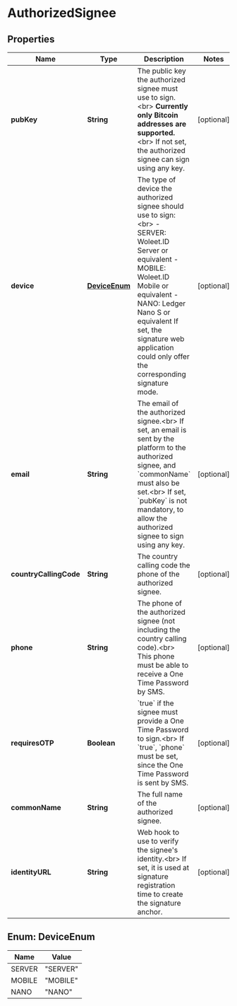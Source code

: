 
# AuthorizedSignee

## Properties
Name | Type | Description | Notes
------------ | ------------- | ------------- | -------------
**pubKey** | **String** | The public key the authorized signee must use to sign.&lt;br&gt; **Currently only Bitcoin addresses are supported.**&lt;br&gt; If not set, the authorized signee can sign using any key.  |  [optional]
**device** | [**DeviceEnum**](#DeviceEnum) | The type of device the authorized signee should use to sign:&lt;br&gt; - SERVER: Woleet.ID Server or equivalent - MOBILE: Woleet.ID Mobile or equivalent - NANO: Ledger Nano S or equivalent If set, the signature web application could only offer the corresponding signature mode.  |  [optional]
**email** | **String** | The email of the authorized signee.&lt;br&gt; If set, an email is sent by the platform to the authorized signee, and &#x60;commonName&#x60; must also be set.&lt;br&gt; If set, &#x60;pubKey&#x60; is not mandatory, to allow the authorized signee to sign using any key.  |  [optional]
**countryCallingCode** | **String** | The country calling code the phone of the authorized signee.  |  [optional]
**phone** | **String** | The phone of the authorized signee (not including the country calling code).&lt;br&gt; This phone must be able to receive a One Time Password by SMS.  |  [optional]
**requiresOTP** | **Boolean** | &#x60;true&#x60; if the signee must provide a One Time Password to sign.&lt;br&gt; If &#x60;true&#x60;, &#x60;phone&#x60; must be set, since the One Time Password is sent by SMS.  |  [optional]
**commonName** | **String** | The full name of the authorized signee.  |  [optional]
**identityURL** | **String** | Web hook to use to verify the signee&#39;s identity.&lt;br&gt; If set, it is used at signature registration time to create the signature anchor.  |  [optional]


<a name="DeviceEnum"></a>
## Enum: DeviceEnum
Name | Value
---- | -----
SERVER | &quot;SERVER&quot;
MOBILE | &quot;MOBILE&quot;
NANO | &quot;NANO&quot;



